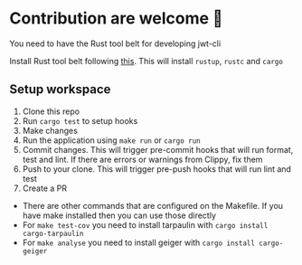 # Contribution are welcome 🙏

You need to have the Rust tool belt for developing jwt-cli

Install Rust tool belt following [this](https://www.rust-lang.org/tools/install). This will install `rustup`, `rustc` and `cargo`

## Setup workspace

1. Clone this repo
1. Run `cargo test` to setup hooks
1. Make changes
1. Run the application using `make run` or `cargo run`
1. Commit changes. This will trigger pre-commit hooks that will run format, test and lint. If there are errors or warnings from Clippy, fix them
1. Push to your clone. This will trigger pre-push hooks that will run lint and test
1. Create a PR

- There are other commands that are configured on the Makefile. If you have make installed then you can use those directly
- For `make test-cov` you need to install tarpaulin with `cargo install cargo-tarpaulin`
- For `make analyse` you need to install geiger with `cargo install cargo-geiger`
